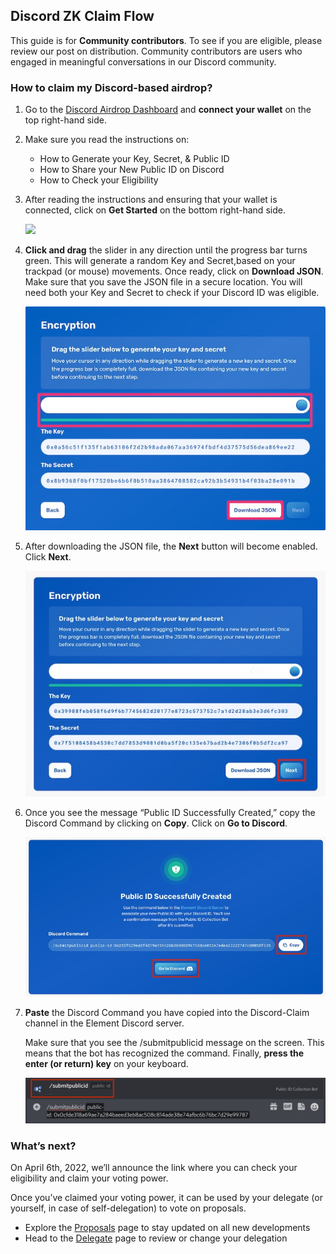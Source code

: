 ## Discord ZK Claim Flow

This guide is for **Community contributors**. To see if you are eligible, please review our post on distribution. Community contributors are users who engaged in meaningful conversations in our Discord community.

### How to claim my Discord-based airdrop?

1. Go to the [Discord Airdrop Dashboard](https://gov.element.fi/zk/discord/) and **connect your wallet** on the top right-hand side.

2. Make sure you read the instructions on:

	* How to Generate your Key, Secret, & Public ID 
	* How to Share your New Public ID on Discord
	* How to Check your Eligibility

3. After reading the instructions and ensuring that your wallet is connected, click on **Get Started** on the bottom right-hand side.

    ![](../../.gitbook/assets/guides/discord_1.jpeg|width=600px)

4. **Click and drag** the slider in any direction until the progress bar turns green. This will generate a random Key and Secret,based on your trackpad (or mouse) movements. Once ready, click on **Download JSON**. Make sure that you save the JSON file in a secure location. You will need both your Key and Secret to check if your Discord ID was eligible.

    ![](../../.gitbook/assets/guides/discord_2.jpeg)

5. After downloading the JSON file, the **Next** button will become enabled. Click **Next**.

    ![](../../.gitbook/assets/guides/discord_3.jpeg)

6. Once you see the message “Public ID Successfully Created,” copy the Discord Command by clicking on **Copy**. Click on **Go to Discord**.

    ![](../../.gitbook/assets/guides/discord_4.jpeg)

7. **Paste** the Discord Command you have copied into the Discord-Claim channel in the Element Discord server. 

    Make sure that you see the /submitpublicid message on the screen. This means that the bot has recognized the command. Finally, **press the enter (or return) key** on your keyboard.

    ![](../../.gitbook/assets/guides/discord_5.jpeg)

### What’s next?

On April 6th, 2022, we’ll announce the link where you can check your eligibility and claim your voting power.

Once you’ve claimed your voting power, it can be used by your delegate (or yourself, in case of self-delegation) to vote on proposals. 

* Explore the [Proposals](https://gov.element.fi/proposals) page to stay updated on all new developments
* Head to the [Delegate](https://gov.element.fi/delegate) page to review or change your delegation
